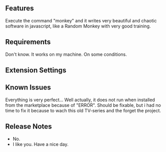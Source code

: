 ## Features

Execute the command "monkey" and it writes very beautiful and chaotic software in javascript, like a Random Monkey with very good training.

## Requirements

Don't know. It works on my machine. On some conditions.

## Extension Settings

## Known Issues

Everything is very perfect...
Well actually, it does not run when installed from the marketplace because of "ERROR". Should be fixable, but i had no time to fix it because to wach this old TV-series and the forget the project.

## Release Notes

- No.
- I like you. Have a nice day.
